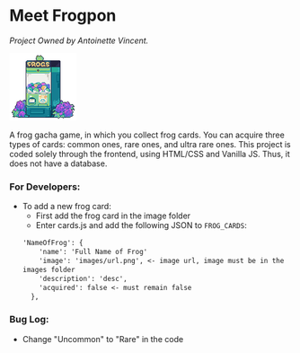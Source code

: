 # Meet Frogpon 
*Project Owned by Antoinette Vincent.*

![Frog Machine](frogs/images/machine.png?raw=true "Title")

A frog gacha game, in which you collect frog cards. You can acquire three types of cards: common ones, rare ones, and ultra rare ones. This project is coded solely through the frontend, using HTML/CSS and Vanilla JS. Thus, it does not have a database.



### For Developers:
- To add a new frog card: 
  - First add the frog card in the image folder
  - Enter cards.js and add the following JSON to `FROG_CARDS`:
  ```
  'NameOfFrog': {
      'name': 'Full Name of Frog'
      'image': 'images/url.png', <- image url, image must be in the images folder
      'description': 'desc',
      'acquired': false <- must remain false
    },
    ```

### Bug Log:
- Change "Uncommon" to "Rare" in the code
